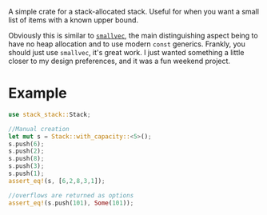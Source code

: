 
A simple crate for a stack-allocated stack. Useful for when you want a small
list of items with a known upper bound.

Obviously this is similar to [`smallvec`](https://github.com/servo/rust-smallvec),
the main distinguishing aspect being to have no heap allocation and to use
modern `const` generics. Frankly, you should just use `smallvec`, it's great
work. I just wanted something a little closer to my design preferences, and
it was a fun weekend project.

# Example

```rust
use stack_stack::Stack;

//Manual creation
let mut s = Stack::with_capacity::<5>();
s.push(6);
s.push(2);
s.push(8);
s.push(3);
s.push(1);
assert_eq!(s, [6,2,8,3,1]);

//overflows are returned as options
assert_eq!(s.push(101), Some(101));


```

